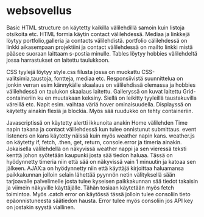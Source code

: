 # websovellus

Basic HTML structure on käytetty kaikilla välilehdillä samoin kuin listoja otsikoita etc.
HTML formia käytin contact välilehdessä. Mediaa ja linkkejä löytyy portfolio,galleria ja contacts välilehdistä. portfolio cälilehdessä on linkki aikasempaan projektiini ja contact välilehdessä on mailto linkki mistä pääsee suoraan laittaam s-postia minulle. Tables löytyy hobbies välilehdeltä jossa harrastukset on laitettu taulukkoon.

CSS tyylejä löytyy style.css filusta jossa on muokattu CSS-valitsimia,taustoja, fontteja, mediaa etc. Responsiivistä suunnittelua on jonkin verran esim kännykälle skaalaus on välilehdissä olemassa ja hobbies välilehdessä on taulukon skaalaus laitettu. Galleryssä on kuvat laitettu Grid-containeriin ku en muutakaan keksiny. Siellä on leikitty tyyleillä taustakuvilla väreillä etc. Napit esim. vaihtaa väriä hover ominaisuudella. Displayssä on käytetty ainakin flexiä ja blockia. Myös sää ruudukko on tehty containeriin.

Javascriptissä on käytetty alertti ikkunoita anakin Home välilehden Time napin takana ja contact välilehdessä kun tulee onnistunut submittaus. event listeners on kans käytetty näissä kuin myös weather napin kans. weather.js on käytetty if, fetch, .then, get, return, console.error ja timeria ainakin. Jokaisella välilehdellä on näkyvissä weather nappi ja sen vieressä teksti kenttä johon syötetään kaupunki josta sää tiedon haluaa. Tässä on hyödynnetty timeria niin että sää on näkyvissä vain 1 minuutin ja katoaa sen jälkeen. AJAX:a on hyödynnetty niin että käyttäjä kirjoittaa haluamansa paikkakunnan jolloin selain lähettää pyynnön netin välityksellä sään tarjoavalle palvelimelle josta tulee kyseisen paikkakunnan sää tiedot takaisin ja viimein näkyville käyttäjälle. Tähän tosiaan käytetään myös fetch toimintoa. Myös .catch error on käytössä tässä jolloin tulee consoliin tieto epäonnistuneesta säätiedon hausta. Error tulee myös consoliin jos API key on jostakin syystä viallinen.
